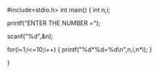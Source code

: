 
#include<stdio.h>
int main()
{
    int n,i;

printf("ENTER THE NUMBER =");

scanf("%d",&n);

for(i=1;i<=10;i++)
{
printf("%d*%d=%d\n",n,i,n*i);
}



}

